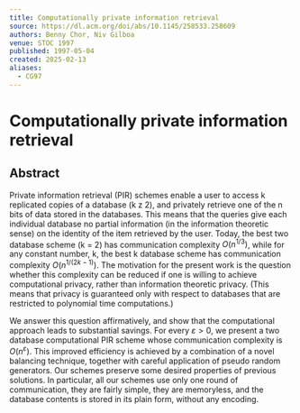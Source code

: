 ```yaml
---
title: Computationally private information retrieval
source: https://dl.acm.org/doi/abs/10.1145/258533.258609
authors: Benny Chor, Niv Gilboa
venue: STOC 1997
published: 1997-05-04
created: 2025-02-13
aliases:
  - CG97
---
```

# Computationally private information retrieval

## Abstract
Private information retrieval (PIR) schemes enable a user to access k replicated copies of a database (k z 2), and privately retrieve one of the n bits of data stored in the databases. This means that the queries give each individual database no partial information (in the information theoretic sense) on the identity of the item retrieved by the user. Today, the best two database scheme (k = 2) has communication complexity $O(n^{1/3})$, while for any constant number, k, the best k database scheme has communication complexity $O(n^{1/(2k-1)})$. The motivation for the present work is the question whether this complexity can be reduced if one is willing to achieve computational privacy, rather than information theoretic privacy. (This means that privacy is guaranteed only with respect to databases that are restricted to polynomial time computations.)

We answer this question affirmatively, and show that the computational approach leads to substantial savings. For every $\varepsilon > 0$, we present a two database computational PIR scheme whose communication complexity is $O(n^{\varepsilon})$. This improved efficiency is achieved by a combination of a novel balancing technique, together with careful application of pseudo random generators. Our schemes preserve some desired properties of previous solutions. In particular, all our schemes use only one round of communication, they are fairly simple, they are memoryless, and the database contents is stored in its plain form, without any encoding.